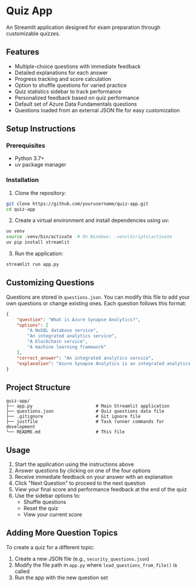 # Quiz App

An Streamlit application designed for exam preparation through customizable quizzes.

## Features

- Multiple-choice questions with immediate feedback
- Detailed explanations for each answer
- Progress tracking and score calculation
- Option to shuffle questions for varied practice
- Quiz statistics sidebar to track performance
- Personalized feedback based on quiz performance
- Default set of Azure Data Fundamentals questions
- Questions loaded from an external JSON file for easy customization

## Setup Instructions

### Prerequisites

- Python 3.7+
- uv package manager

### Installation

1. Clone the repository:

```bash
git clone https://github.com/yourusername/quiz-app.git
cd quiz-app
```

2. Create a virtual environment and install dependencies using uv:

```bash
uv venv
source .venv/bin/activate  # On Windows: .venv\Scripts\activate
uv pip install streamlit
```

3. Run the application:

```bash
streamlit run app.py
```

## Customizing Questions

Questions are stored in `questions.json`. You can modify this file to add your own questions or change existing ones. Each question follows this format:

```json
{
    "question": "What is Azure Synapse Analytics?",
    "options": [
        "A NoSQL database service",
        "An integrated analytics service",
        "A blockchain service",
        "A machine learning framework"
    ],
    "correct_answer": "An integrated analytics service",
    "explanation": "Azure Synapse Analytics is an integrated analytics service that brings together data integration, enterprise data warehousing, and big data analytics."
}
```

## Project Structure

```
quiz-app/
├── app.py                        # Main Streamlit application
├── questions.json                # Quiz questions data file
├── .gitignore                    # Git ignore file
├── justfile                      # Task runner commands for development
└── README.md                     # This file
```

## Usage

1. Start the application using the instructions above
2. Answer questions by clicking on one of the four options
3. Receive immediate feedback on your answer with an explanation
4. Click "Next Question" to proceed to the next question
5. View your final score and performance feedback at the end of the quiz
6. Use the sidebar options to:
   - Shuffle questions
   - Reset the quiz
   - View your current score

## Adding More Question Topics

To create a quiz for a different topic:

1. Create a new JSON file (e.g., `security_questions.json`)
2. Modify the file path in `app.py` where `load_questions_from_file()` is called
3. Run the app with the new question set
